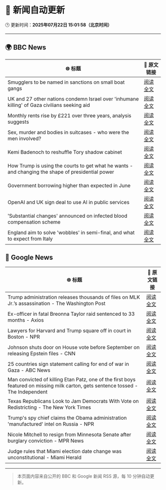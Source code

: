 # 🧠 新闻自动更新

🕒 更新时间：**2025年07月22日 15:01:58（北京时间）**

---

## 🌍 BBC News

| 🌐 标题 | 🔗 原文链接 |
|--------|-------------|
| Smugglers to be named in sanctions on small boat gangs | [阅读全文](https://www.bbc.com/news/articles/ckg3lpwx41xo) |
| UK and 27 other nations condemn Israel over 'inhumane killing' of Gaza civilians seeking aid | [阅读全文](https://www.bbc.com/news/articles/c4g814gy2e7o) |
| Monthly rents rise by £221 over three years, analysis suggests | [阅读全文](https://www.bbc.com/news/articles/cwyxp280dxwo) |
| Sex, murder and bodies in suitcases - who were the men involved? | [阅读全文](https://www.bbc.com/news/articles/cx2313nz09zo) |
| Kemi Badenoch to reshuffle Tory shadow cabinet | [阅读全文](https://www.bbc.com/news/articles/c24v0j73e75o) |
| How Trump is using the courts to get what he wants - and changing the shape of presidential power | [阅读全文](https://www.bbc.com/news/articles/c3en0qwp44do) |
| Government borrowing higher than expected in June | [阅读全文](https://www.bbc.com/news/articles/cwygq5plz04o) |
| OpenAI and UK sign deal to use AI in public services | [阅读全文](https://www.bbc.com/news/articles/czdv68gejm7o) |
| 'Substantial changes' announced on infected blood compensation scheme | [阅读全文](https://www.bbc.com/news/articles/c9dgznqvwe9o) |
| England aim to solve 'wobbles' in semi-final, and what to expect from Italy | [阅读全文](https://www.bbc.com/sport/football/articles/cn0zj5r79k7o) |

## 📰 Google News

| 🌐 标题 | 🔗 原文链接 |
|--------|-------------|
| Trump administration releases thousands of files on MLK Jr.’s assassination - The Washington Post | [阅读全文](https://news.google.com/rss/articles/CBMikgFBVV95cUxQQ3BESzBqQ0FUS3RLa21OTnVKVUdJM0V2TXFBMjExdUp0OGFWSHVJLW41cTVNR2x0M1V6TmlvcnN3d2F3dUc1WmVwMXBZbzZrZm84aXJOUVRHRWhSWGM0YmdhTVVjR1ZVR2pGZkhvQjVLQVZXdlRZZllNczA4TXFYaFFoZGh3ekt1cEk4cVNicjltdw?oc=5) |
| Ex-officer in fatal Breonna Taylor raid sentenced to 33 months - Axios | [阅读全文](https://news.google.com/rss/articles/CBMijwFBVV95cUxOZjZWX29pTkFkVmh0Nm1JOWxOQkFHWHBBSi1SMmZBbHlVWWJIYXZZaVR6SE9JYkxTME1zdE9aQk5mVWZnRlYwSFNUTEJuRWQ5bUZSVTBhdzZkVXdFMjRZRC0yalBQcDBEN3h5RzJETGw5X1RmMzdVTm1UbjF6LWpFQzlGVW41ZHAzMXg5SThRYw?oc=5) |
| Lawyers for Harvard and Trump square off in court in Boston - NPR | [阅读全文](https://news.google.com/rss/articles/CBMihgFBVV95cUxQcXJSVy1Ld2lXYm9wMWkxYnhKYjNTeG1sWHMxc0lwWnpVODBGdUVVU0pqUlZSeGlCdndhZGFfcWFXYzVHTDhla1BUcGNNcUtJVmJvdlF0TFNfU3Q2cjVCMk5OUmhINWswM2dBcG9uci11bS1JUS1VaktPRVcxcFhQY1F5OUtlZw?oc=5) |
| Johnson shuts door on House vote before September on releasing Epstein files - CNN | [阅读全文](https://news.google.com/rss/articles/CBMiiwFBVV95cUxNZzBYcldWTGVfVzA5azRUQ1pWV0JwMlRCbk1HV1k2a0NpdUJYVUpIaFJqZHJMZ1EtOWJfTXE4c281MTJKRUM2UEN1TEh1aGlZU0Z5M1l4aFZEMEFUYXppakxHRmpCOTJhMEc2YzUtbjZzbU9kZldFTm44MWo3MXRvQUZrUUxmT21tTm9J0gGQAUFVX3lxTE1nRUlPbzV6SEpYZXA5eXB4aUE2RUJkMjZsVW9ob2k0and1dzdnWkhJNlRna1ZQMFN2OERDLUxhTEZTYzhZRlRSRWpQa3ZKNXo3Z3pHM3RyMlM3Rm5mUl9BRXlqWFZwVUpEcGl6RlBFY0RyVUwxQTA2djRVWDBWdkc4bkQyLVo2Z2tsX0gtcDlneg?oc=5) |
| 25 countries sign statement calling for end of war in Gaza - ABC News | [阅读全文](https://news.google.com/rss/articles/CBMipwFBVV95cUxOZXo1VkJONi1odXZ6bkxkR1ZkUkNpb2t3TkNZTUJMT0pVTkpBM3FmZ3Fmd0lZOUNNZGYxaUg1YkpiZU1XY0VENkY0RUVpb09tUUVBbzFwVTBpNnZUeG9wazJPQ0d2c2Zld2xZY3FrS1BNUXBXZWJNczlrdF93T01LZ2hfU21tRXpBOEhGODZDY2MzUlVTU25CY1dlM0hkUGhqbFZWLVdXZ9IBrAFBVV95cUxQU0c2WVpmUk5NYXM4QnExby1TZmJjb3hyR3cwLVdoMkJuOGNGM25pUG14NWY3ZTlDUHdKNlZ1bjZHX0s5bjYyS2FRRXhUSVQ2RlpHQW43TEhSTmhoMkVGTHZoUXRyM201dkJSUUhrdlRxanMyUmNpeTZoS01KelF1Qklsckh4YWVlb05sWVdITzNWVlYzTmVFWnZiSGFHVVBtbU9TUHBGQy1NaUJD?oc=5) |
| Man convicted of killing Etan Patz, one of the first boys featured on missing milk carton, gets sentence tossed - The Independent | [阅读全文](https://news.google.com/rss/articles/CBMirAFBVV95cUxQbmV4MTBObUFRNERROFl2U01xNHc3RVNzd3RYeTdad1lEWXozWFBLMGhrZDFJT0g2cWQ1TTk0VEN5WDBPaTVOajdGNmJNTHRQTHR1aUxqYjRiN0Rza1ZJM1JTQlpYeUN5eHlmNVlLRVg5QW9DVVdvUFdMM1FUWGhYa1pFb0ZDeVZQZXVfVUhDNWhQaUZFWm1IYWx5UmppRGI2X1J6SXRvMWRYZU8w?oc=5) |
| Texas Republicans Look to Jam Democrats With Vote on Redistricting - The New York Times | [阅读全文](https://news.google.com/rss/articles/CBMihAFBVV95cUxPVFVKVzBOUURCeG9NdjgwcEJPUnRBaEd0b0RVSjJlUmRaam9vV3d0d2dxVWpMZjRfaVk5dHNhdDVyYm5fYlJUSDZMTDVZeFRDcnFSMG1hc2Y1NWtNdU9vTm15RjV2MmlUU2h2QTNpZ2M3MG1hcnhhNk5lejRnOGkzSEllZzA?oc=5) |
| Trump's spy chief claims the Obama administration 'manufactured' intel on Russia - NPR | [阅读全文](https://news.google.com/rss/articles/CBMihgFBVV95cUxQVkNqRTNiVndqR2pMWC1WaGNyX0xjRWVGWG9qVWRiTmVGVGtvZjQwdWVMMnNPOTYxXzBpZU11LXZ2M1JWUW5VVExHaGFPM0NLblZmMEotc3JkVUlwR0pkX21ZSENCaU0zQ0lsRXBUUFRXZ3cyTzRMUTVvYlU2dHpsTklRcTB1QQ?oc=5) |
| Nicole Mitchell to resign from Minnesota Senate after burglary conviction - MPR News | [阅读全文](https://news.google.com/rss/articles/CBMimgFBVV95cUxPRENyLS1mVXRqZ3RfOEU3eVg3blcyNHNkeGNkdnZrXzlKUUttcTlmREJMcUdGOW44UHduUjFMN2VoYUNYN3R3ZENFaGpJZWwxVE41LTJyel9EMjBuN3F0RzhIQ3RZMW96azZ0VjhsemlfOWtNMWh0SHN2c0lxYi1HNnhEQUU0RjBQQl9ZZkFQYXJ6RVdaXzZmV2pB?oc=5) |
| Judge rules that Miami election date change was unconstitutional - Miami Herald | [阅读全文](https://news.google.com/rss/articles/CBMiiAFBVV95cUxQakNZZDctNzZEZFJYRHFiaXpoRHlPYmhPcEVhMHNMVG1tVHhDVlVGcVVLTFAzdnBodE1HblZnYy1kS01xUnVsUHhKaWEwRGNnSTAtemN0UnQyR3pxSnFUWlpDMl8xcXg3ZkdrZElrcnQ1eWZuRmk2RUs2V2N5V1R2ZWZJVjlDS0R10gGIAUFVX3lxTE81WkdKOWNZNk5tWmNGalh0ejlfX09LcXhtaFJEMl81TDVKeWJQelRlUWFGZDVPamJiZHI3WTdycGFxd3h2SXgzc1VaTk5lS1Y5UlpPbl81T0pUSm5oZWt0bzVENkF5QU9BWlMyNkp2c1ozNE5RS19LUW5uYjVqWEEyc3lmQVVOSGQ?oc=5) |

---
> 本页面内容来自公开的 BBC 和 Google 新闻 RSS 源，每 10 分钟自动更新。